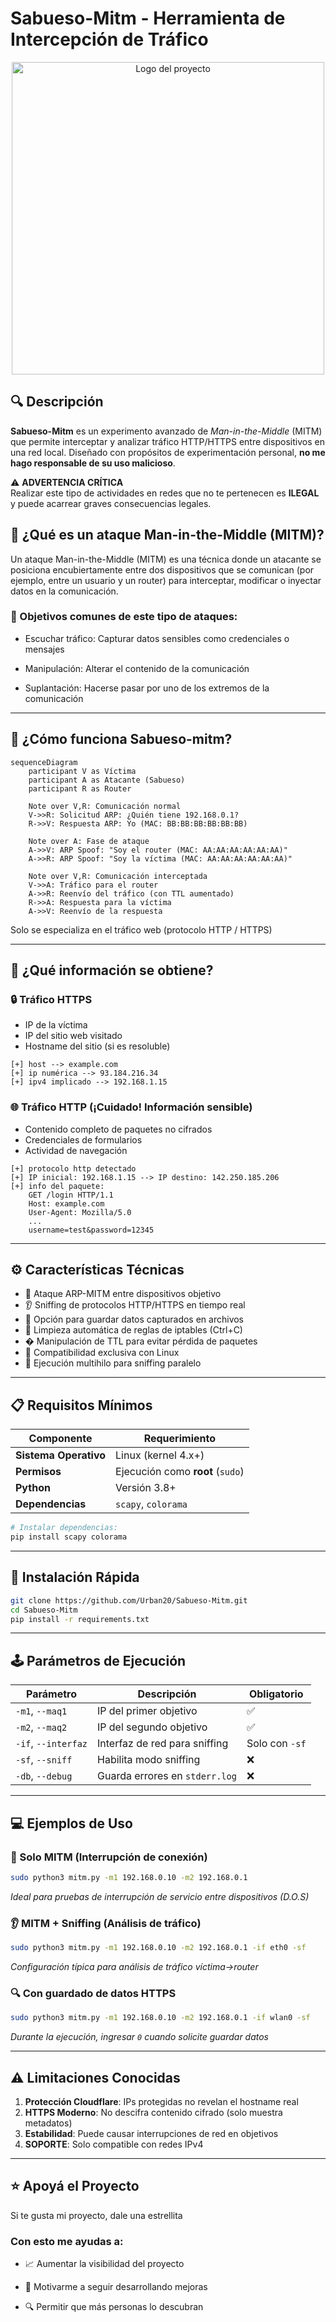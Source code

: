 # Sabueso-Mitm - Herramienta de Intercepción de Tráfico

<p align="center">
  <img src="https://i.postimg.cc/2SXnczcf/sabueso-logo.png" alt="Logo del proyecto" width="500">
</p>

## 🔍 Descripción

**Sabueso-Mitm** es un experimento avanzado de _Man-in-the-Middle_ (MITM) que permite interceptar y analizar tráfico HTTP/HTTPS entre dispositivos en una red local. Diseñado con propósitos de experimentación personal, **no me hago responsable de su uso malicioso**.

⚠️ **ADVERTENCIA CRÍTICA**  
Realizar este tipo de actividades en redes que no te pertenecen es **ILEGAL** y puede acarrear graves consecuencias legales.


## 🔄 ¿Qué es un ataque Man-in-the-Middle (MITM)?
Un ataque Man-in-the-Middle (MITM) es una técnica donde un atacante se posiciona encubiertamente entre dos dispositivos que se comunican (por ejemplo, entre un usuario y un router) para interceptar, modificar o inyectar datos en la comunicación.

### 🎯 Objetivos comunes de este tipo de ataques:

- Escuchar tráfico: Capturar datos sensibles como credenciales o mensajes

- Manipulación: Alterar el contenido de la comunicación

- Suplantación: Hacerse pasar por uno de los extremos de la comunicación

---

## 🧠 ¿Cómo funciona Sabueso-mitm?

```mermaid
sequenceDiagram
    participant V as Víctima
    participant A as Atacante (Sabueso)
    participant R as Router

    Note over V,R: Comunicación normal
    V->>R: Solicitud ARP: ¿Quién tiene 192.168.0.1?
    R->>V: Respuesta ARP: Yo (MAC: BB:BB:BB:BB:BB:BB)
    
    Note over A: Fase de ataque
    A->>V: ARP Spoof: "Soy el router (MAC: AA:AA:AA:AA:AA:AA)"
    A->>R: ARP Spoof: "Soy la víctima (MAC: AA:AA:AA:AA:AA:AA)"
    
    Note over V,R: Comunicación interceptada
    V->>A: Tráfico para el router
    A->>R: Reenvío del tráfico (con TTL aumentado)
    R->>A: Respuesta para la víctima
    A->>V: Reenvío de la respuesta
```
Solo se especializa en el tráfico web (protocolo HTTP / HTTPS)

---

## 📡 ¿Qué información se obtiene?

### 🔒 Tráfico HTTPS
- IP de la víctima
- IP del sitio web visitado
- Hostname del sitio (si es resoluble)
```plaintext
[+] host --> example.com
[+] ip numérica --> 93.184.216.34
[+] ipv4 implicado --> 192.168.1.15
```

### 🌐 Tráfico HTTP (¡Cuidado! Información sensible)
- Contenido completo de paquetes no cifrados
- Credenciales de formularios
- Actividad de navegación
```plaintext
[+] protocolo http detectado
[+] IP inicial: 192.168.1.15 --> IP destino: 142.250.185.206
[+] info del paquete:
    GET /login HTTP/1.1
    Host: example.com
    User-Agent: Mozilla/5.0
    ...
    username=test&password=12345
```

---

## ⚙️ Características Técnicas

- 🎯 Ataque ARP-MITM entre dispositivos objetivo
- 👂 Sniffing de protocolos HTTP/HTTPS en tiempo real
- 💾 Opción para guardar datos capturados en archivos
- 🧹 Limpieza automática de reglas de iptables (Ctrl+C)
- � Manipulación de TTL para evitar pérdida de paquetes
- 🐧 Compatibilidad exclusiva con Linux
- 🧵 Ejecución multihilo para sniffing paralelo

---

## 📋 Requisitos Mínimos

| Componente | Requerimiento |
|------------|---------------|
| **Sistema Operativo** | Linux (kernel 4.x+) |
| **Permisos** | Ejecución como **root** (`sudo`) |
| **Python** | Versión 3.8+ |
| **Dependencias** | `scapy`, `colorama` |

```bash
# Instalar dependencias:
pip install scapy colorama
```

---

## 🚀 Instalación Rápida

```bash
git clone https://github.com/Urban20/Sabueso-Mitm.git
cd Sabueso-Mitm
pip install -r requirements.txt
```

---

## 🕹️ Parámetros de Ejecución

| Parámetro | Descripción | Obligatorio |
|-----------|-------------|-------------|
| `-m1`, `--maq1` | IP del primer objetivo | ✅ |
| `-m2`, `--maq2` | IP del segundo objetivo | ✅ |
| `-if`, `--interfaz` | Interfaz de red para sniffing | Solo con `-sf` |
| `-sf`, `--sniff` | Habilita modo sniffing | ❌ |
| `-db`, `--debug` | Guarda errores en `stderr.log` | ❌ |

---

## 💻 Ejemplos de Uso

### 🔄 Solo MITM (Interrupción de conexión)
```bash
sudo python3 mitm.py -m1 192.168.0.10 -m2 192.168.0.1
```
*Ideal para pruebas de interrupción de servicio entre dispositivos (D.O.S)*

### 👂 MITM + Sniffing (Análisis de tráfico)
```bash
sudo python3 mitm.py -m1 192.168.0.10 -m2 192.168.0.1 -if eth0 -sf
```
*Configuración típica para análisis de tráfico víctima→router*

### 🔍 Con guardado de datos HTTPS
```bash
sudo python3 mitm.py -m1 192.168.0.10 -m2 192.168.0.1 -if wlan0 -sf
```
*Durante la ejecución, ingresar `0` cuando solicite guardar datos*

---

## ⚠️ Limitaciones Conocidas

1. **Protección Cloudflare**: IPs protegidas no revelan el hostname real
2. **HTTPS Moderno**: No descifra contenido cifrado (solo muestra metadatos)
3. **Estabilidad**: Puede causar interrupciones de red en objetivos
4. **SOPORTE**: Solo compatible con redes IPv4

---

## ⭐ Apoyá el Proyecto

Si te gusta mi proyecto, dale una estrellita

### Con esto me ayudas a:

- 📈 Aumentar la visibilidad del proyecto

- 🚀 Motivarme a seguir desarrollando mejoras

- 🔍 Permitir que más personas lo descubran


